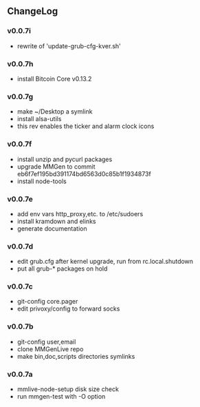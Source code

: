 ## ChangeLog

### v0.0.7i
+ rewrite of 'update-grub-cfg-kver.sh'

### v0.0.7h
+ install Bitcoin Core v0.13.2

### v0.0.7g
+ make ~/Desktop a symlink
+ install alsa-utils
+ this rev enables the ticker and alarm clock icons

### v0.0.7f
+ install unzip and pycurl packages
+ upgrade MMGen to commit eb6f7ef195bd391174bd6563d0c85b1f1934873f
+ install node-tools

### v0.0.7e
+ add env vars http_proxy,etc. to /etc/sudoers
+ install kramdown and elinks
+ generate documentation

### v0.0.7d
+ edit grub.cfg after kernel upgrade, run from rc.local.shutdown
+ put all grub-* packages on hold

### v0.0.7c
+ git-config core.pager 
+ edit privoxy/config to forward socks

### v0.0.7b
+ git-config user,email
+ clone MMGenLive repo
+ make bin,doc,scripts directories symlinks

### v0.0.7a
+ mmlive-node-setup disk size check
+ run mmgen-test with -O option
